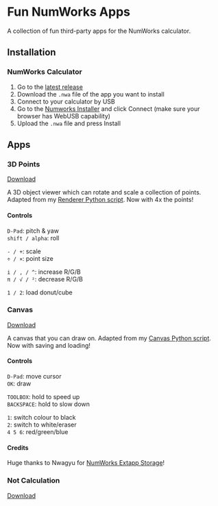 # Fun NumWorks Apps
A collection of fun third-party apps for the NumWorks calculator.


## Installation

### NumWorks Calculator

1. Go to the [latest release](https://github.com/shrub719/fun-numworks-apps/releases/latest)
1. Download the `.nwa` file of the app you want to install
1. Connect to your calculator by USB
1. Go to the [Numworks Installer](https://my.numworks.com/apps) and click Connect (make sure your browser has WebUSB capability)
1. Upload the `.nwa` file and press Install


## Apps

### 3D Points

[Download](https://github.com/shrub719/fun-numworks-apps/releases/latest/download/points.nwa)

A 3D object viewer which can rotate and scale a collection of points.  
Adapted from my [Renderer Python script](https://github.com/shrub719/fun-numworks-scripts?tab=readme-ov-file#renderer). Now with 4x the points!

#### Controls

`D-Pad`: pitch & yaw  
`shift / alpha`: roll  

`- / +`: scale  
`÷ / ×`: point size  

`i / , / ^`: increase R/G/B  
`π / √ / ²`: decrease R/G/B

`1 / 2`: load donut/cube


### Canvas

[Download](https://github.com/shrub719/fun-numworks-apps/releases/latest/download/canvas.nwa)

A canvas that you can draw on.
Adapted from my [Canvas Python script](https://github.com/shrub719/fun-numworks-scripts?tab=readme-ov-file#canvas).  
Now with saving and loading!

#### Controls

`D-Pad`: move cursor  
`OK`: draw  

`TOOLBOX`: hold to speed up  
`BACKSPACE`: hold to slow down  

`1`: switch colour to black  
`2`: switch to white/eraser  
`4 5 6`: red/green/blue

#### Credits

Huge thanks to Nwagyu for [NumWorks Extapp Storage](https://framagit.org/Yaya.Cout/numworks-extapp-storage/)!


### Not Calculation

[Download](https://github.com/shrub719/fun-numworks-apps/releases/latest/download/not_calc.nwa)
